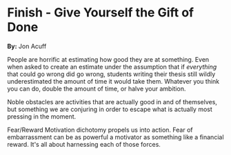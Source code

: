 # Finish - Give Yourself the Gift of Done
**By:** Jon Acuff

People are horrific at estimating how good they are at something. Even when asked to create an estimate under the assumption that if _everything_ that could go wrong did go wrong, students writing their thesis still wildly underestimated the amount of time it would take them. Whatever you think you can do, double the amount of time, or halve your ambition.

Noble obstacles are activities that are actually good in and of themselves, but something we are conjuring in order to escape what is actually most pressing in the moment. 

Fear/Reward Motivation dichotomy propels us into action. Fear of embarrassment can be as powerful a motivator as something like a financial reward. It's all about harnessing each of those forces.
